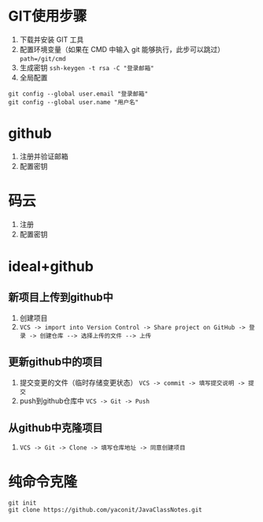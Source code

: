 # GIT使用步骤
1. 下载并安装 GIT 工具
2. 配置环境变量（如果在 CMD 中输入 git 能够执行，此步可以跳过）
`path=/git/cmd`
3. 生成密钥 `ssh-keygen -t rsa -C "登录邮箱"`
4. 全局配置 
```shell
git config --global user.email "登录邮箱"
git config --global user.name "用户名"
```

# github
1. 注册并验证邮箱
2. 配置密钥

# 码云
1. 注册
2. 配置密钥

# ideal+github
## 新项目上传到github中
1. 创建项目
2. `VCS -> import into Version Control -> Share project on GitHub -> 登录 -> 创建仓库 --> 选择上传的文件 --> 上传`
## 更新github中的项目
1. 提交变更的文件（临时存储变更状态）
`VCS -> commit -> 填写提交说明 -> 提交`
2. push到github仓库中
`VCS -> Git -> Push`
## 从github中克隆项目
1. `VCS -> Git -> Clone -> 填写仓库地址 -> 同意创建项目`

# 纯命令克隆
```shell
git init
git clone https://github.com/yaconit/JavaClassNotes.git
```